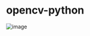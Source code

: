 # opencv-python
![image](https://user-images.githubusercontent.com/56274049/97086583-7b535c00-15fa-11eb-9410-16b3d1b220c2.png)

